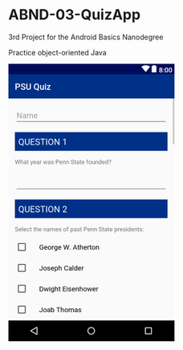 # ABND-03-QuizApp
3rd Project for the Android Basics Nanodegree

Practice object-oriented Java

![Preview](/docs/preview.png?raw=true "Preview") 

